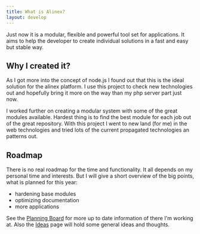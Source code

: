 ```yaml
---
title: What is Alinex?
layout: develop
---
```


Just now it is a modular, flexible and powerful tool set for applications.
It aims to help the developer to create individual solutions in a fast and easy
but stable way.


Why I created it?
-------------------------------------------------

As I got more into the concept of node.js I found out that this is the ideal
solution for the alinex platform. I use this project to check new technologies
out and hopefully bring it more on the way than my php server part just now.

I worked further on creating a modular system with some of the great modules
available. Hardest thing is to find the best module for each job out of the
great repository.
With this project I went to new land (for me) in the web technologies and tried
lots of the current propagated technologies an patterns out.


Roadmap
-------------------------------------------------

There is no real roadmap for the time and functionality. It all depends on my
personal time and interests. But I will give a short overview of the big
points, what is planned for this year:

- hardening base modules
- optimizing documentation
- more applications

See the [Planning Board](https://trello.com/b/lOY5hCx7/node-js) for more up to
date information of there I'm working at. Also the [Ideas](src/doc/ideas.md)
page will hold some general ideas and thoughts.
